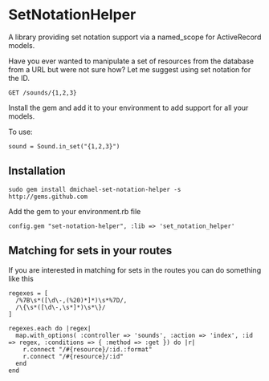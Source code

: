SetNotationHelper
=================

A library providing set notation support via a named_scope for ActiveRecord models. 

Have you ever wanted to manipulate a set of resources from the database from a URL but were not sure how? Let me suggest using set notation for the ID.

    GET /sounds/{1,2,3}

Install the gem and add it to your environment to add support for all your models.

To use:
  
    sound = Sound.in_set("{1,2,3}")
    

Installation
------------

    sudo gem install dmichael-set-notation-helper -s http://gems.github.com
    
Add the gem to your environment.rb file
    
    config.gem "set-notation-helper", :lib => 'set_notation_helper'
    

Matching for sets in your routes
---------------------------
    
If you are interested in matching for sets in the routes you can do something like this

    regexes = [
      /%7B\s*([\d\-,(%20)*]*)\s*%7D/, 
      /\{\s*([\d\-,\s*]*)\s*\}/
    ]
  	
  	regexes.each do |regex|
      map.with_options( :controller => 'sounds', :action => 'index', :id => regex, :conditions => { :method => :get }) do |r|
        r.connect "/#{resource}/:id.:format"
        r.connect "/#{resource}/:id"
      end
    end
